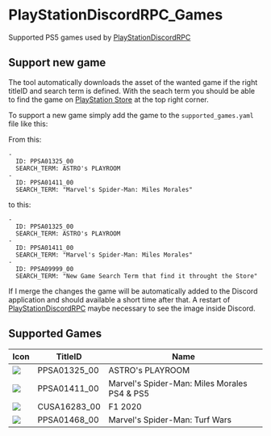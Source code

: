 # PlayStationDiscordRPC_Games
Supported PS5 games used by [PlayStationDiscordRPC](https://github.com/flok/PlayStationDiscordRPC)

## Support new game

The tool automatically downloads the asset of the wanted game if the right titleID and search term is defined. With the seach term you should be able to find the game on [PlayStation Store](https://store.playstation.com/en-us/pages/latest) at the top right corner.

To support a new game simply add the game to the `supported_games.yaml` file like this:

From this:
```
-
  ID: PPSA01325_00
  SEARCH_TERM: ASTRO's PLAYROOM
-
  ID: PPSA01411_00
  SEARCH_TERM: "Marvel's Spider-Man: Miles Morales"
```

to this:

```
-
  ID: PPSA01325_00
  SEARCH_TERM: ASTRO's PLAYROOM
-
  ID: PPSA01411_00
  SEARCH_TERM: "Marvel's Spider-Man: Miles Morales"
-
  ID: PPSA09999_00
  SEARCH_TERM: "New Game Search Term that find it throught the Store"

```

If I merge the changes the game will be automatically added to the Discord application and should available a short time after that. A restart of [PlayStationDiscordRPC](https://github.com/flok/PlayStationDiscordRPC) maybe necessary to see the image inside Discord.

## Supported Games

|                                                   Icon                                                   |  TitleID   |                    Name                    |
|----------------------------------------------------------------------------------------------------------|------------|--------------------------------------------|
|<img src="https://image.api.playstation.com/vulcan/ap/rnd/202010/2012/T3h5aafdjR8k7GJAG82832De.png">      |PPSA01325_00|ASTRO's PLAYROOM                            |
|<img src="https://image.api.playstation.com/vulcan/ap/rnd/202008/1020/T45iRN1bhiWcJUzST6UFGBvO.png">      |PPSA01411_00|Marvel's Spider-Man: Miles Morales PS4 & PS5|
|<img src="https://image.api.playstation.com/vulcan/img/rnd/202010/1908/35Fq1N8ZBaOsh2odxMBGvjUj.png">     |CUSA16283_00|F1 2020                                     |
|<img src="https://image.api.playstation.com/cdn/UP9000/CUSA02299_00/hbQ7nCrgin4FBKxpdTA6yUOfIqeZaplx.png">|PPSA01468_00|Marvel's Spider-Man: Turf Wars              |

